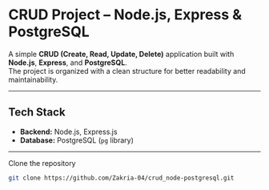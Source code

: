 # CRUD Project – Node.js, Express & PostgreSQL

A simple **CRUD (Create, Read, Update, Delete)** application built with **Node.js**, **Express**, and **PostgreSQL**.  
The project is organized with a clean structure for better readability and maintainability.  

---

## Tech Stack  
- **Backend:** Node.js, Express.js  
- **Database:** PostgreSQL (`pg` library)  

---

Clone the repository  
   ```bash
   git clone https://github.com/Zakria-04/crud_node-postgresql.git
